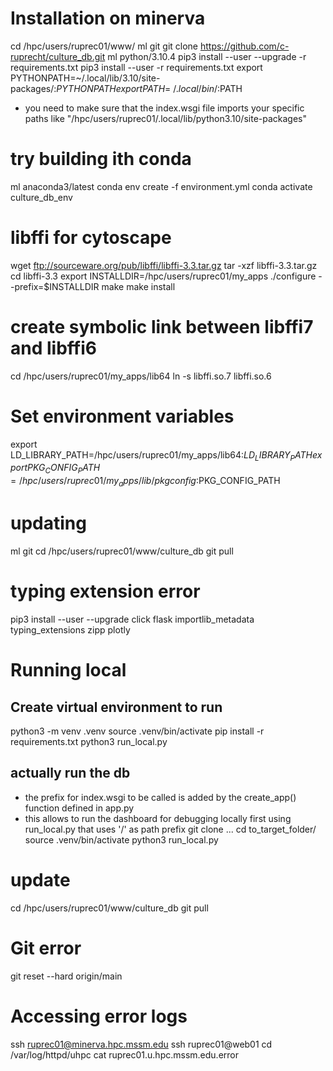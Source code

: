 # Installation on minerva
cd /hpc/users/ruprec01/www/
ml git
git clone https://github.com/c-ruprecht/culture_db.git
ml python/3.10.4
pip3 install --user --upgrade -r requirements.txt
pip3 install --user -r requirements.txt
export PYTHONPATH=~/.local/lib/3.10/site-packages/:$PYTHONPATH 
export PATH=~/.local/bin/:$PATH
- you need to make sure that the index.wsgi file imports your specific paths like "/hpc/users/ruprec01/.local/lib/python3.10/site-packages"
# try building ith conda 
ml anaconda3/latest
conda env create -f environment.yml
conda activate culture_db_env
# libffi for cytoscape
wget ftp://sourceware.org/pub/libffi/libffi-3.3.tar.gz
tar -xzf libffi-3.3.tar.gz
cd libffi-3.3
export INSTALLDIR=/hpc/users/ruprec01/my_apps
./configure --prefix=$INSTALLDIR
make
make install

# create symbolic link  between libffi7 and libffi6
cd /hpc/users/ruprec01/my_apps/lib64
ln -s libffi.so.7 libffi.so.6

# Set environment variables
export LD_LIBRARY_PATH=/hpc/users/ruprec01/my_apps/lib64:$LD_LIBRARY_PATH
export PKG_CONFIG_PATH=/hpc/users/ruprec01/my_apps/lib/pkgconfig:$PKG_CONFIG_PATH

# updating
ml git
cd /hpc/users/ruprec01/www/culture_db
git pull

# typing extension error
pip3 install --user --upgrade click flask importlib_metadata typing_extensions zipp plotly

# Running local
## Create virtual environment to run
   python3 -m venv .venv
   source .venv/bin/activate
   pip install -r requirements.txt
   python3 run_local.py
## actually run the db
- the prefix for index.wsgi to be called is added by the create_app() function defined in app.py
- this allows to run the dashboard for debugging locally first using run_local.py that uses '/' as path prefix
git clone ...
cd to_target_folder/
source .venv/bin/activate
python3 run_local.py

# update
cd /hpc/users/ruprec01/www/culture_db
git pull

# Git error 
git reset --hard origin/main

# Accessing error logs
ssh ruprec01@minerva.hpc.mssm.edu
ssh ruprec01@web01
cd /var/log/httpd/uhpc
cat ruprec01.u.hpc.mssm.edu.error

